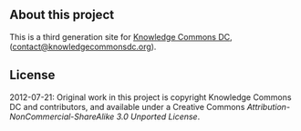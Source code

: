 ## About this project

This is a third generation site for [Knowledge Commons DC](http://knowledgecommonsdc.org), ([contact@knowledgecommonsdc.org](mailto:contact@knowledgecommonsdc.org)).

## License

2012-07-21: Original work in this project is copyright Knowledge Commons DC and contributors, and available under a Creative Commons *Attribution-NonCommercial-ShareAlike 3.0 Unported License*.

